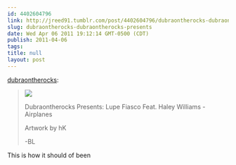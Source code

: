 ```yaml
---
id: 4402604796
link: http://jreed91.tumblr.com/post/4402604796/dubraontherocks-dubraontherocks-presents
slug: dubraontherocks-dubraontherocks-presents
date: Wed Apr 06 2011 19:12:14 GMT-0500 (CDT)
publish: 2011-04-06
tags: 
title: null
layout: post
---
```



[dubraontherocks](http://www.dubraontherocks.com/post/4401911084):

> ![](http://media.tumblr.com/tumblr_lj97prgT7z1qgc3gu.jpg)
>
> Dubraontherocks Presents: Lupe Fiasco Feat. Haley Williams - Airplanes
>
> Artwork by hK
>
> -BL

This is how it should of been

